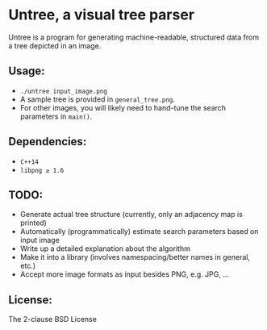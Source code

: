 Untree, a visual tree parser
============================

Untree is a program for generating machine-readable, structured
data from a tree depicted in an image.

Usage:
-----
 * `./untree input_image.png`
 * A sample tree is provided in `general_tree.png`.
 * For other images, you will likely need to hand-tune the search parameters in `main()`.

Dependencies:
------------
 * `C++14`
 * `libpng ≥ 1.6`

TODO:
----
 * Generate actual tree structure (currently, only an adjacency map is printed)
 * Automatically (programmatically) estimate search parameters based on input image
 * Write up a detailed explanation about the algorithm
 * Make it into a library (involves namespacing/better names in general, etc.)
 * Accept more image formats as input besides PNG, e.g. JPG, ...

License:
-------
The 2-clause BSD License
